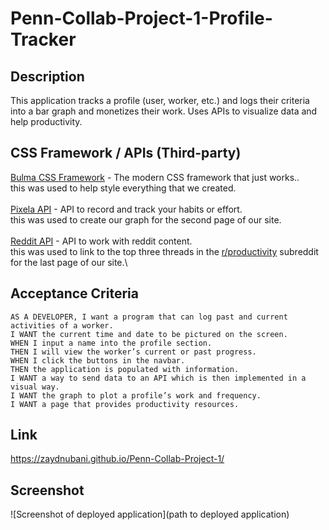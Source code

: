 # Penn-Collab-Project-1-Profile-Tracker
## Description
This application tracks a profile (user, worker, etc.) and logs their criteria into a bar graph and monetizes their work. Uses APIs to visualize data and help productivity.

## CSS Framework / APIs (Third-party)
[Bulma CSS Framework](https://bulma.io/) - The modern CSS framework that just works..\
this was used to help style everything that we created.\
\
[Pixela API](https://pixe.la/) - API to record and track your habits or effort.\
this was used to create our graph for the second page of our site.\
\
[Reddit API](https://www.reddit.com/dev/api/) - API to work with reddit content.\
this was used to link to the top three threads in the [r/productivity](https://www.reddit.com/r/productivity/) subreddit for the last page of our site.\

## Acceptance Criteria
```
AS A DEVELOPER, I want a program that can log past and current activities of a worker.
I WANT the current time and date to be pictured on the screen.
WHEN I input a name into the profile section.
THEN I will view the worker’s current or past progress.
WHEN I click the buttons in the navbar.
THEN the application is populated with information.
I WANT a way to send data to an API which is then implemented in a visual way.
I WANT the graph to plot a profile’s work and frequency.
I WANT a page that provides productivity resources.
```

## Link
https://zaydnubani.github.io/Penn-Collab-Project-1/

## Screenshot
![Screenshot of deployed application](path to deployed application)